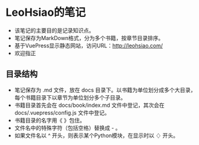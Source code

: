 # LeoHsiao的笔记

- 该笔记的主要目的是记录知识点。
- 笔记保存为MarkDown格式，分为多个书籍，按章节目录排序。
- 基于VuePress显示静态网站，访问URL：<http://leohsiao.com/>
- 欢迎指正

## 目录结构

- 笔记保存为 .md 文件，放在 docs 目录下。以书籍为单位划分成多个大目录，每个书籍目录下以章节为单位划分多个子目录。
- 书籍目录首先会在 docs/book/index.md 文件中登记，其次会在 docs/.vuepress/config.js 文件中登记。
- 书籍目录的名字用《 》包住。
- 文件名中的特殊字符（包括空格）替换成 - 。
- 如果文件名以 ^ 开头，则表示某个Python模块，在显示时以 ♢ 开头。
